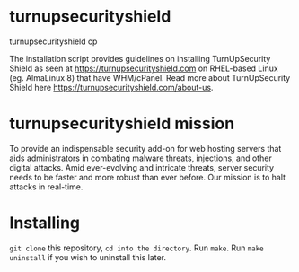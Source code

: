 # turnupsecurityshield
 turnupsecurityshield cp

 The installation script provides guidelines on installing TurnUpSecurity Shield as seen at https://turnupsecurityshield.com on RHEL-based Linux (eg. AlmaLinux 8) that have WHM/cPanel. Read more about TurnUpSecurity Shield here https://turnupsecurityshield.com/about-us.

# turnupsecurityshield mission
 To provide an indispensable security add-on for web hosting servers that aids administrators in combating malware threats, injections, and other digital attacks. Amid ever-evolving and intricate threats, server security needs to be faster and more robust than ever before.
Our mission is to halt attacks in real-time.

# Installing
 `git clone` this repository, `cd into the directory`. Run `make`. Run `make uninstall` if you wish to uninstall this later.
